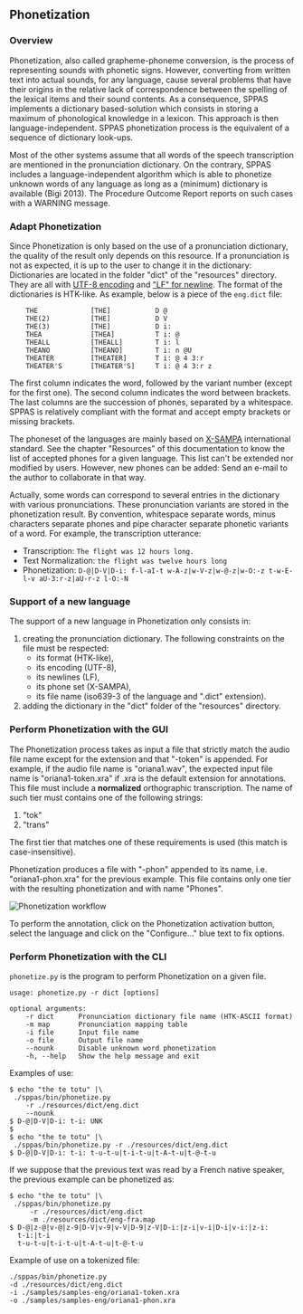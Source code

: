 ## Phonetization

### Overview

Phonetization, also called grapheme-phoneme conversion, is the process of
representing sounds with phonetic signs. However, converting from written
text into actual sounds, for any language, cause several problems that have
their origins in the relative lack of correspondence between the spelling
of the lexical items and their sound contents.
As a consequence, SPPAS implements a dictionary based-solution which consists 
in storing a maximum of phonological knowledge in a lexicon. This approach
is then language-independent. SPPAS phonetization process is the equivalent
of a sequence of dictionary look-ups.

Most of the other systems assume that all words of the speech transcription
are mentioned in the pronunciation dictionary. On the contrary, SPPAS
includes a language-independent algorithm which is able to phonetize unknown
words of any language as long as a (minimum) dictionary is available (Bigi 2013).
The Procedure Outcome Report reports on such cases with a WARNING message.

### Adapt Phonetization

Since Phonetization is only based on the use of a pronunciation dictionary,
the quality of the result only depends on this resource.
If a pronunciation is not as expected, it is up to the user to change it in
the dictionary: Dictionaries are located in the folder "dict" of
the "resources" directory. They are all with
[UTF-8 encoding](https://en.wikipedia.org/wiki/UTF-8) 
and ["LF" for newline](https://en.wikipedia.org/wiki/Newline).
The format of the dictionaries is HTK-like. As example, below is a piece
of the `eng.dict` file:

        THE             [THE]           D @
        THE(2)          [THE]           D V
        THE(3)          [THE]           D i:
        THEA            [THEA]          T i: @
        THEALL          [THEALL]        T i: l
        THEANO          [THEANO]        T i: n @U
        THEATER         [THEATER]       T i: @ 4 3:r
        THEATER'S       [THEATER'S]     T i: @ 4 3:r z

The first column indicates the word, followed by the variant number (except for
the first one). The second column indicates the word between brackets. The last
columns are the succession of phones, separated by a whitespace. SPPAS is 
relatively compliant with the format and accept empty brackets or missing brackets.

The phoneset of the languages are mainly based on
[X-SAMPA](https://en.wikipedia.org/wiki/X-SAMPA) international standard. 
See the chapter "Resources" of this documentation to know the list of accepted 
phones for a given language. This list can't be extended nor modified by users.
However, new phones can be added: Send an e-mail to the author to collaborate 
in that way.

Actually, some words can correspond to several entries in the dictionary
with various pronunciations. These pronunciation variants are stored in the
phonetization result. By convention, whitespace separate words, minus characters
separate phones and pipe character separate phonetic variants of a word.
For example, the transcription utterance:

* Transcription: `The flight was 12 hours long.`
* Text Normalization: `the flight was twelve hours long`
* Phonetization: `D-@|D-V|D-i: f-l-aI-t w-A-z|w-V-z|w-@-z|w-O:-z t-w-E-l-v aU-3:r-z|aU-r-z l-O:-N`

### Support of a new language

The support of a new language in Phonetization only consists in:
1. creating the pronunciation dictionary. 
The following constraints on the file must be respected: 
    - its format (HTK-like),
    - its encoding (UTF-8), 
    - its newlines (LF), 
    - its phone set (X-SAMPA),
    - its file name (iso639-3 of the language and ".dict" extension).
2. adding the dictionary in the "dict" folder of the "resources" directory.


### Perform Phonetization with the GUI

The Phonetization process takes as input a file that strictly match the audio
file name except for the extension and that "-token" is appended. For example,
if the audio file name is "oriana1.wav", the expected input file name is
"oriana1-token.xra" if .xra is the default extension for annotations.
This file must include a **normalized** orthographic transcription.
The name of such tier must contains one of the following strings:

1. "tok"
2. "trans"

The first tier that matches one of these requirements is used
(this match is case-insensitive).

Phonetization produces a file with "-phon" appended to its name,
i.e. "oriana1-phon.xra" for the previous example.
This file contains only one tier with the resulting phonetization and with
name "Phones".

![Phonetization workflow](etc/figures/phonworkflow.png)

To perform the annotation, click on the Phonetization
activation button, select the language and click on the "Configure..."
blue text to fix options.


### Perform Phonetization with the CLI

`phonetize.py` is the program to perform Phonetization on a given file.

~~~~~~~~~~~~~~~~~~~~~~~~~~~~~~~~~~~~~~~~~~~~~~
usage: phonetize.py -r dict [options]

optional arguments:
    -r dict      Pronunciation dictionary file name (HTK-ASCII format)
    -m map       Pronunciation mapping table
    -i file      Input file name
    -o file      Output file name
    --nounk      Disable unknown word phonetization
    -h, --help   Show the help message and exit
~~~~~~~~~~~~~~~~~~~~~~~~~~~~~~~~~~~~~~~~~~~~~~

Examples of use:

~~~~~~~~~~~~~~~~~~~~~~~~~~~~~~~~~~~~~~~~~~~~~~
$ echo "the te totu" |\
 ./sppas/bin/phonetize.py
    -r ./resources/dict/eng.dict
    --nounk
$ D-@|D-V|D-i: t-i: UNK
$
$ echo "the te totu" |\
 ./sppas/bin/phonetize.py -r ./resources/dict/eng.dict
$ D-@|D-V|D-i: t-i: t-u-t-u|t-i-t-u|t-A-t-u|t-@-t-u
~~~~~~~~~~~~~~~~~~~~~~~~~~~~~~~~~~~~~~~~~~~~~~

If we suppose that the previous text was read by a French native speaker, the
previous example can be phonetized as:

~~~~~~~~~~~~~~~~~~~~~~~~~~~~~~~~~~~~~~~~~~~~~~
$ echo "the te totu" |\
 ./sppas/bin/phonetize.py
     -r ./resources/dict/eng.dict
     -m ./resources/dict/eng-fra.map
$ D-@|z-@|v-@|z-9|D-V|v-9|v-V|D-9|z-V|D-i:|z-i|v-i|D-i|v-i:|z-i:
  t-i:|t-i
  t-u-t-u|t-i-t-u|t-A-t-u|t-@-t-u
~~~~~~~~~~~~~~~~~~~~~~~~~~~~~~~~~~~~~~~~~~~~~~

Example of use on a tokenized file:

~~~~~~~~~~~~~~~~~~~~~~~~~~~~~~~~~~~~~~~~~~~~~~
./sppas/bin/phonetize.py
-d ./resources/dict/eng.dict
-i ./samples/samples-eng/oriana1-token.xra
-o ./samples/samples-eng/oriana1-phon.xra
~~~~~~~~~~~~~~~~~~~~~~~~~~~~~~~~~~~~~~~~~~~~~~
